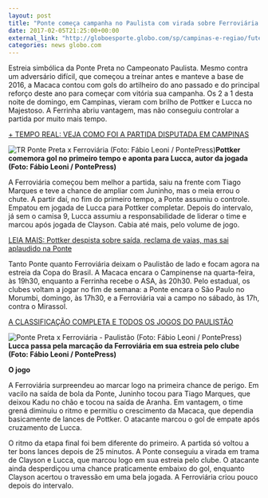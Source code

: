```yaml
---
layout: post
title: "Ponte começa campanha no Paulista com virada sobre Ferroviária em casa"
date: 2017-02-05T21:25:00+00:00
external_link: "http://globoesporte.globo.com/sp/campinas-e-regiao/futebol/campeonato-paulista/noticia/2017/02/ponte-comeca-campanha-no-paulista-com-virada-sobre-ferroviaria-em-casa.html"
categories: news globo.com
---
```

Estreia simbólica da Ponte Preta no Campeonato Paulista. Mesmo contra um adversário difícil, que começou a treinar antes e manteve a base de 2016, a Macaca contou com gols do artilheiro do ano passado e do principal reforço deste ano para começar com vitória sua campanha. Os 2 a 1 desta noite de domingo, em Campinas, vieram com brilho de Pottker e Lucca no Majestoso. A Ferrinha abriu vantagem, mas não conseguiu controlar a partida por muito mais tempo.

[+ TEMPO REAL: VEJA COMO FOI A PARTIDA DISPUTADA EM CAMPINAS](http://globoesporte.globo.com/sp/campinas-e-regiao/futebol/campeonato-paulista/jogo/05-02-2017/ponte-preta-ferroviaria/)

 ![TR Ponte Preta x Ferroviária (Foto: Fábio Leoni / PontePress)](http://s2.glbimg.com/64nXHKd1F2nlFFv7zkjbw_ae6ZE=/0x0:1000x579/690x400/s.glbimg.com/es/ge/f/original/2017/02/05/pottker.jpg "TR Ponte Preta x Ferroviária (Foto: Fábio Leoni / PontePress)")**Pottker comemora&nbsp;gol no primeiro tempo e aponta para Lucca, autor da jogada (Foto: Fábio Leoni / PontePress)**

A Ferroviária começou bem melhor a partida, saiu na frente com Tiago Marques e teve a chance de ampliar com Juninho, mas o meia errou o chute. A partir daí, no fim do primeiro tempo, a Ponte assumiu o controle. Empatou em jogada de Lucca para Pottker completar. Depois do intervalo, já sem o camisa 9, Lucca assumiu a responsabilidade de liderar o time e marcou após jogada de Clayson. Cabia até mais, pelo volume de jogo.

[LEIA MAIS:&nbsp;Pottker despista sobre saída, reclama de vaias, mas sai aplaudido na Ponte](http://globoesporte.globo.com/sp/campinas-e-regiao/futebol/times/ponte-preta/noticia/2017/02/pottker-desconversa-sobre-corinthians-e-reclama-de-vaias-da-torcida-da-ponte.html)

Tanto Ponte quanto Ferroviária deixam o Paulistão de lado e focam agora na estreia da Copa do Brasil. A Macaca encara o Campinense na quarta-feira, às 19h30, enquanto a Ferrinha recebe o ASA, às 20h30. Pelo estadual, os clubes voltam a jogar no fim de semana: a Ponte encara o São Paulo no Morumbi, domingo, às 17h30, e a Ferroviária vai a campo no sábado, às 17h, contra o Mirassol.

[A CLASSIFICAÇÃO COMPLETA E TODOS OS JOGOS DO PAULISTÃO](http://globoesporte.globo.com/sp/futebol/campeonato-paulista/)

 ![Ponte Preta x Ferroviária - Paulistão (Foto: Fábio Leoni / PontePress)](http://s2.glbimg.com/NW88pvOEzJynCMytdki-wgGnDXo=/61x0:932x668/300x230/s.glbimg.com/es/ge/f/original/2017/02/05/ponte10.jpg "Ponte Preta x Ferroviária - Paulistão (Foto: Fábio Leoni / PontePress)")**Lucca passa pela marcação da Ferroviária em sua estreia pelo clube (Foto: Fábio Leoni / PontePress)**

**O jogo**

A Ferroviária surpreendeu ao marcar logo na primeira chance de perigo. Em vacilo na saída de bola da Ponte, Juninho tocou para Tiago Marques, que deixou Kadu no chão e tocou na saída de Aranha. Em vantagem, o time grená diminuiu o ritmo e permitiu o crescimento da Macaca, que dependia basicamente de lances de Pottker. O atacante marcou o gol de empate após cruzamento de Lucca.

O ritmo da etapa final foi bem diferente do primeiro. A partida só voltou a ter bons lances depois de 25 minutos. A Ponte conseguiu a virada em trama de Clayson e Lucca, que marcou logo em sua estreia pelo clube. O atacante ainda desperdiçou uma chance praticamente embaixo do gol, enquanto Clayson acertou o travessão em uma bela jogada. A Ferroviária criou pouco depois do intervalo.


